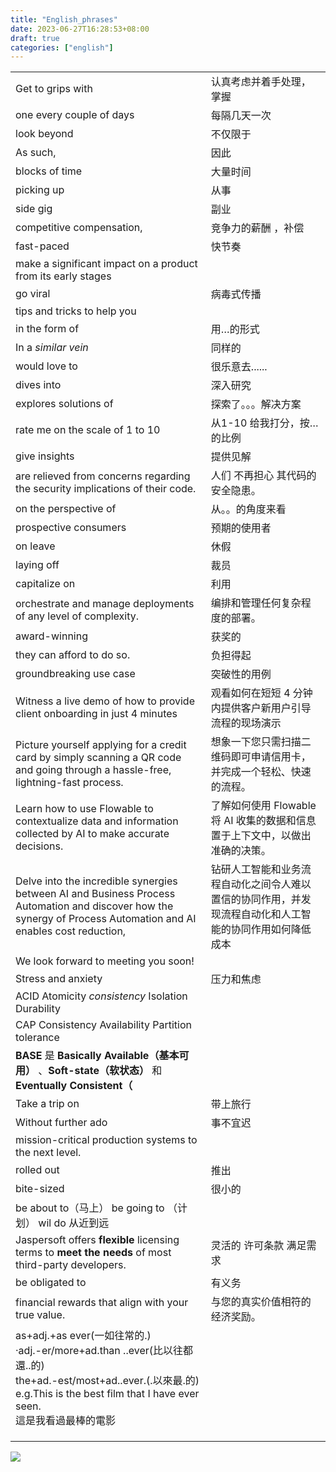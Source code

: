 ```yaml
---
title: "English_phrases"
date: 2023-06-27T16:28:53+08:00
draft: true
categories: ["english"]
---
```


|                                                              |                                                              |
| ------------------------------------------------------------ | ------------------------------------------------------------ |
| Get to grips with                                            | 认真考虑并着手处理，掌握                                     |
| one every couple of days                                     | 每隔几天一次                                                 |
| look beyond                                                  | 不仅限于                                                     |
| As such,                                                     | 因此                                                         |
| blocks of time                                               | 大量时间                                                     |
| picking up                                                   | 从事                                                         |
| side gig                                                     | 副业                                                         |
| competitive compensation,                                    | 竞争力的薪酬 ，补偿                                          |
| fast-paced                                                   | 快节奏                                                       |
| make a significant impact on a product from its early stages |                                                              |
| go viral                                                     | 病毒式传播                                                   |
| tips and tricks to help you                                  |                                                              |
| in the form of                                               | 用…的形式                                                    |
| In a  *similar* *vein*                                       | 同样的                                                       |
| would love to                                                | 很乐意去......                                               |
| dives into                                                   | 深入研究                                                     |
| explores solutions of                                        | 探索了。。。解决方案                                         |
| rate me on the scale of 1 to 10                              | 从1-10    给我打分，按…的比例                                |
| give insights                                                | 提供见解                                                     |
| are relieved from concerns regarding the security implications of their code. | 人们    不再担心    其代码的安全隐患。                       |
| on the perspective of                                        | 从。。的角度来看                                             |
| prospective consumers                                        | 预期的使用者                                                 |
| on leave                                                     | 休假                                                         |
| laying off                                                   | 裁员                                                         |
| capitalize on                                                | 利用                                                         |
| orchestrate and manage deployments of any level of complexity. | 编排和管理任何复杂程度的部署。                               |
| award-winning                                                | 获奖的                                                       |
| they can afford to do so.                                    | 负担得起                                                     |
| groundbreaking use case                                      | 突破性的用例                                                 |
| Witness a live demo of how to provide client onboarding in just 4 minutes | 观看如何在短短 4 分钟内提供客户新用户引导流程的现场演示      |
| Picture yourself applying for a credit card by simply scanning a QR code and going through a hassle-free, lightning-fast process. | 想象一下您只需扫描二维码即可申请信用卡，并完成一个轻松、快速的流程。 |
| Learn how to use Flowable to contextualize data and information collected by AI to make accurate decisions. | 了解如何使用 Flowable 将 AI 收集的数据和信息置于上下文中，以做出准确的决策。 |
| Delve into the incredible synergies between AI and Business Process Automation and discover how the synergy of Process Automation and AI enables cost reduction, | 钻研人工智能和业务流程自动化之间令人难以置信的协同作用，并发现流程自动化和人工智能的协同作用如何降低成本 |
| We look forward to meeting you soon!                         |                                                              |
| Stress and anxiety                                           | 压力和焦虑                                                   |
| ACID    Atomicity *consistency*      Isolation     Durability |                                                              |
| CAP   Consistency  Availability  Partition tolerance         |                                                              |
| **BASE** 是 **Basically Available（基本可用）** 、**Soft-state（软状态）** 和 **Eventually Consistent（** |                                                              |
| Take a trip  on                                              | 带上旅行                                                     |
| Without further ado                                          | 事不宜迟                                                     |
| mission-critical production systems to the next level.       |                                                              |
| rolled out                                                   | 推出                                                         |
| bite-sized                                                   | 很小的                                                       |
| be about to（马上）      be going to （计划）     wil do      从近到远 |                                                              |
| Jaspersoft offers **flexible** licensing terms to **meet the needs** of most third-party developers. | 灵活的      许可条款    满足需求                             |
| be obligated to                                              | 有义务                                                       |
| financial rewards that align with your true value.           | 与您的真实价值相符的经济奖励。                               |
| as+adj.+as ever(一如往常的.)<br/>·adj.-er/more+ad.than ..ever(比以往都還..的)<br/>the+ad.-est/most+ad..ever.(.以來最.的)<br/>e.g.This is the best film that I have ever seen.<br/>這是我看過最棒的電影 |                                                              |
|                                                              |                                                              |
|                                                              |                                                              |
|                                                              |                                                              |





![]( ever.png)









​         
